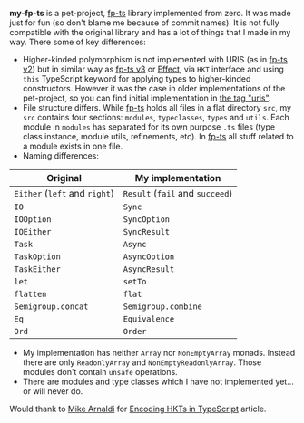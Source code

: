 **my-fp-ts** is a pet-project, [fp-ts](https://github.com/gcanti/fp-ts) library implemented from zero. It was made just for fun (so don't blame me because of commit names). It is not fully compatible with the original library and has a lot of things that I made in my way. There some of key differences:

- Higher-kinded polymorphism is not implemented with URIS (as in [fp-ts v2](https://github.com/gcanti/fp-ts/blob/2.16.1/src/HKT.ts)) but in similar way as [fp-ts v3](https://github.com/gcanti/fp-ts/blob/3.0.0-new-hkt/src/HKT.ts) or [Effect](https://github.com/Effect-TS/effect/blob/effect%403.16.12/packages/effect/src/HKT.ts), via `HKT` interface and using `this` TypeScript keyword for applying types to higher-kinded constructors. However it was the case in older implementations of the pet-project, so you can find initial implementation in [the tag "uris"](https://github.com/Lothering0/fp-ts-clone/tree/uris).
- File structure differs. While [fp-ts](https://github.com/gcanti/fp-ts) holds all files in a flat directory `src`, my `src` contains four sections: `modules`, `typeclasses`, `types` and `utils`. Each module in `modules` has separated for its own purpose `.ts` files (type class instance, module utils, refinements, etc). In [fp-ts](https://github.com/gcanti/fp-ts) all stuff related to a module exists in one file.
- Naming differences:

| Original                      | My implementation               |
| ----------------------------- | ------------------------------- |
| `Either` (`left` and `right`) | `Result` (`fail` and `succeed`) |
| `IO`                          | `Sync`                          |
| `IOOption`                    | `SyncOption`                    |
| `IOEither`                    | `SyncResult`                    |
| `Task`                        | `Async`                         |
| `TaskOption`                  | `AsyncOption`                   |
| `TaskEither`                  | `AsyncResult`                   |
| `let`                         | `setTo`                         |
| `flatten`                     | `flat`                          |
| `Semigroup.concat`            | `Semigroup.combine`             |
| `Eq`                          | `Equivalence`                   |
| `Ord`                         | `Order`                         |

- My implementation has neither `Array` nor `NonEmptyArray` monads. Instead there are only `ReadonlyArray` and `NonEmptyReadonlyArray`. Those modules don't contain `unsafe` operations.
- There are modules and type classes which I have not implemented yet... or will never do.

Would thank to [Mike Arnaldi](https://github.com/mikearnaldi) for [Encoding HKTs in TypeScript](https://dev.to/effect/encoding-of-hkts-in-typescript-5c3) article.
